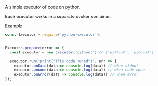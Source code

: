 A simple executor of code on python.

Each executor works in a separate docker container.

Example
```javascript
const Executor = require('python-executor');


Executor.prepare(error => {
  const executor = new Executor('python3') // ['python2', 'python3']

  executor.run('print("This code runed")', err => {
    executor.onData(data => console.log(data)) // when stdout 
    executor.onDone(data => console.log(data)) // when code done
    executor.onError(data => console.log(data)) // when error
});
```
